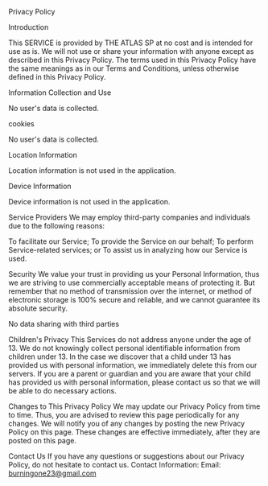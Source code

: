 Privacy Policy

Introduction

This SERVICE is provided by THE ATLAS SP at no cost and is intended for use as is. We will not use or share your information with anyone except as described in this Privacy Policy.
The terms used in this Privacy Policy have the same meanings as in our Terms and Conditions, unless otherwise defined in this Privacy Policy.


Information Collection and Use

No user's data is collected.


cookies

No user's data is collected.


Location Information

Location information is not used in the application.


Device Information

Device information is not used in the application.


Service Providers
We may employ third-party companies and individuals due to the following reasons:

To facilitate our Service;
To provide the Service on our behalf;
To perform Service-related services; or
To assist us in analyzing how our Service is used.


Security
We value your trust in providing us your Personal Information, thus we are striving to use commercially acceptable means of protecting it. But remember that no method of transmission over the internet, or method of electronic storage is 100% secure and reliable, and we cannot guarantee its absolute security.

No data sharing with third parties

Children's Privacy
This Services do not address anyone under the age of 13. We do not knowingly collect personal identifiable information from children under 13. In the case we discover that a child under 13 has provided us with personal information, we immediately delete this from our servers. If you are a parent or guardian and you are aware that your child has provided us with personal information, please contact us so that we will be able to do necessary actions.


Changes to This Privacy Policy
We may update our Privacy Policy from time to time. Thus, you are advised to review this page periodically for any changes. We will notify you of any changes by posting the new Privacy Policy on this page. These changes are effective immediately, after they are posted on this page.

Contact Us
If you have any questions or suggestions about our Privacy Policy, do not hesitate to contact us.
Contact Information:
Email: burningone23@gmail.com
